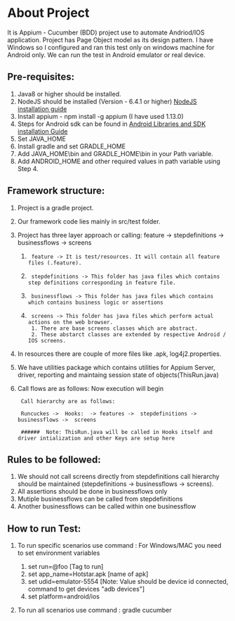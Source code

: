 
#  About Project

It is Appium - Cucumber (BDD) project use to automate Andriod/IOS application.
Project has Page Object model as its design pattern. I have Windows so I configured and ran this test only on windows machine for Android only.
We can run the test in Android emulator or real device.


## Pre-requisites:

1. Java8 or higher should be installed.
2. NodeJS should be installed (Version - 6.4.1 or higher) [NodeJS installation guide](https://www.guru99.com/download-install-node-js.html#1)
3. Install appium - npm install -g appium  (I have used 1.13.0)
4. Steps for Android sdk can be found in [Android Libraries and SDK installation Guide](https://www.toolsqa.com/mobile-automation/appium/appium-tutorial/)
5. Set JAVA_HOME
6. Install gradle and set GRADLE_HOME
7. Add JAVA_HOME\bin and GRADLE_HOME\bin in your Path variable.
8. Add ANDROID_HOME and other required values in path variable using Step 4.

## Framework structure:

1. Project is a gradle project.
2. Our framework code lies mainly in src/test folder.
3. Project has three layer approach or calling:
    feature -> stepdefinitions -> businessflows -> screens

    1.      feature -> It is test/resources. It will contain all feature files (.feature).
    2.      stepdefinitions -> This folder has java files which contains step definitions corresponding in feature file.
    3.      businessflows -> This folder has java files which contains which contains business logic or assertions
    4.      screens -> This folder has java files which perform actual actions on the web browser.
            1. There are base screens classes which are abstract.
            2. These abstarct classes are extended by respective Android / IOS screens.

4. In resources there are couple of more files like .apk, log4j2.properties.
5. We have utilities package which contains utilities for Appium Server, driver, reporting and maintaing session state of objects(ThisRun.java)
6. Call flows are as follows:
    Now execution will begin

        Call hierarchy are as follows:

        Runcuckes ->  Hooks:  -> features ->  stepdefinitions -> businessflows ->  screens

        ######  Note: ThisRun.java will be called in Hooks itself and driver intialization and other Keys are setup here

 ##  Rules to be followed:

 1. We should not call screens directly from stepdefinitions call hierarchy should be maintained (stepdefinitions -> businessflows -> screens).
 2. All assertions should be done in businessflows only
 3. Mutiple businessflows can be called from stepdefinitions
 4. Another businessflows can be called within one businessflow

 ##  How to run Test:

 1. To run specific scenarios use command :
    For Windows/MAC you need to set environment variables
    1. set run=@foo    [Tag to run]
    2. set app_name=Hotstar.apk  [name of apk]
    3. set udid=emulator-5554   [Note: Value should be device id connected, command to get devices "adb devices"]
    4. set platform=android/ios

 2. To run all scenarios use command : gradle cucumber
